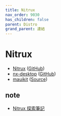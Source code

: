 ```yaml
---
title: Nitrux
nav_order: 9030
has_children: false
parent: Distro
grand_parent: 連結
---
```



# Nitrux


* [Nitrux](https://nxos.org/) ([GitHub](https://github.com/Nitrux/))
* [nx-desktop](https://nxos.org/english/nxd/) ([GitHub](https://github.com/nx-desktop))
* [mauikit](https://mauikit.org/) ([Source](https://invent.kde.org/maui/mauikit))


## note

* [Nitrux 探索筆記](https://samwhelp.github.io/note-about-nitrux/)
